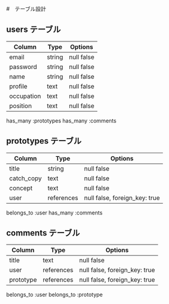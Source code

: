 #　テーブル設計

## users テーブル

| Column     | Type   | Options    |
| ---------- | ------ | ---------- |
| email      | string | null false |
| password   | string | null false |
| name       | string | null false |
| profile    | text   | null false |
| occupation | text   | null false |
| position   | text   | null false |

has_many :prototypes
has_many :comments

## prototypes テーブル
| Column     | Type       | Options                       |
| ---------- | ---------- | ----------------------------- |
| title      | string     | null false                    |
| catch_copy | text       | null false                    |
| concept    | text       | null false                    |
| user       | references | null false, foreign_key: true |

belongs_to :user
has_many :comments

## comments テーブル
| Column     | Type       | Options                       |
| ---------- | ---------- | ----------------------------- |
| title      | text       | null false                    |
| user       | references | null false, foreign_key: true |
| prototype  | references | null false, foreign_key: true |

belongs_to :user
belongs_to :prototype